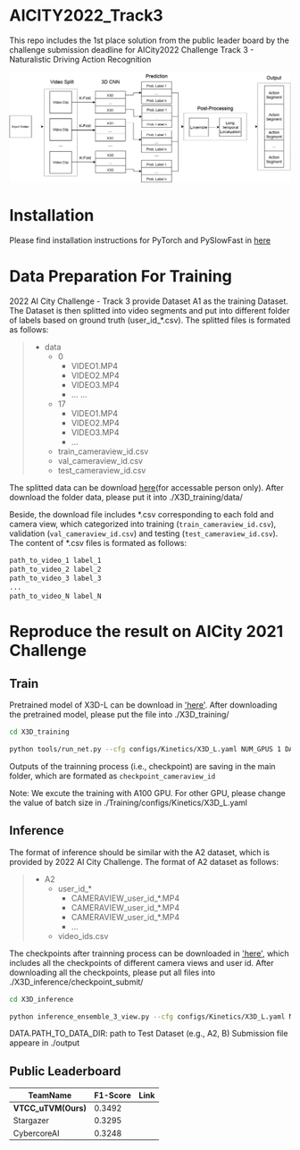 # AICITY2022_Track3
This repo includes the 1st place solution from the public leader board by the challenge submission deadline for AICity2022 Challenge Track 3 - Naturalistic Driving Action Recognition

![framework](GeneralPipline.png)
# Installation
Please find installation instructions for PyTorch and PySlowFast in [here](https://github.com/facebookresearch/SlowFast/blob/main/INSTALL.md)

# Data Preparation For Training

2022 AI City Challenge - Track 3 provide Dataset A1 as the training Dataset. The Dataset is then splitted into video segments and put into different folder of labels based on ground truth (user_id_*.csv). The splitted files is formated as follows:

>   * data
>     * 0
>       * VIDEO1.MP4
>       * VIDEO2.MP4
>       * VIDEO3.MP4
>       * ...
>       ...
>     * 17
>       * VIDEO1.MP4
>       * VIDEO2.MP4
>       * VIDEO3.MP4
>       * ...
>     * train_cameraview_id.csv
>     * val_cameraview_id.csv
>     * test_cameraview_id.csv

The splitted data can be download [here](https://github.com/VTCC-uTVM/data/tree/main/data)(for accessable person only). After download the folder data, please put it into ./X3D_training/data/


Beside, the download file includes *.csv  corresponding to each fold and camera view, which categorized into training (`train_cameraview_id.csv`), validation (`val_cameraview_id.csv`) and testing (`test_cameraview_id.csv`). The content of *.csv files is formated as follows:
```
path_to_video_1 label_1
path_to_video_2 label_2
path_to_video_3 label_3
...
path_to_video_N label_N
```

# Reproduce the result on AICity 2021 Challenge
## Train
Pretrained model of X3D-L can be download in ['here'](https://github.com/VTCC-uTVM/data/tree/main/pretrained_model). After downloading the pretrained model, please put the file into ./X3D_training/
```bash
cd X3D_training
```
```bash
python tools/run_net.py --cfg configs/Kinetics/X3D_L.yaml NUM_GPUS 1 DATA.PATH_TO_DATA_DIR data
```
Outputs of the trainning process (i.e., checkpoint) are saving in the main folder, which are formated as `checkpoint_cameraview_id`

Note: We excute the training with A100 GPU. For other GPU, please change the value of  batch size in ./Training/configs/Kinetics/X3D_L.yaml

## Inference
The format of inference should be similar with the A2 dataset, which is provided by 2022 AI City Challenge. The format of A2 dataset as follows:
>   * A2
>     * user_id_*
>       * CAMERAVIEW_user_id_*.MP4
>       * CAMERAVIEW_user_id_*.MP4
>       * CAMERAVIEW_user_id_*.MP4
>       * ...
>     * video_ids.csv

The checkpoints after trainning process can be downloaded in ['here'](https://github.com/VTCC-uTVM/data/tree/main/checkpoint_submit), which includes all the checkpoints of different camera views and user id. After downloading all the checkpoints, please put all files into ./X3D_inference/checkpoint_submit/
```bash
cd X3D_inference
```
```bash
python inference_ensemble_3_view.py --cfg configs/Kinetics/X3D_L.yaml NUM_GPUS 1 TRAIN.ENABLE False DATA.PATH_TO_DATA_DIR A2
```
DATA.PATH_TO_DATA_DIR: path to Test Dataset (e.g., A2, B)
Submission file appeare in ./output

## Public Leaderboard
|TeamName|F1-Score|Link|
|--------|----|-------|
|**VTCC_uTVM(Ours)**|0.3492|
|Stargazer|0.3295|
|CybercoreAI|0.3248|
